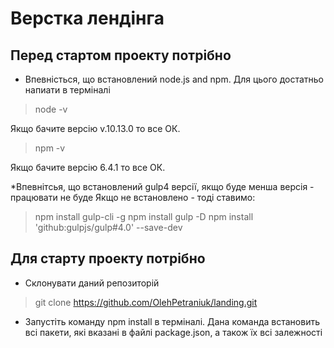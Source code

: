 # Верстка лендінга

## Перед стартом проекту потрібно

* Впевністься, що встановлений node.js and npm. Для цього достатньо напиати в терміналі
> node -v

Якщо бачите версію v.10.13.0 то все ОК.

> npm -v

Якщо бачите версію 6.4.1 то все ОК.

*Впевнітсья, що встановлений gulp4 версії, якщо буде менша версія - працювати не буде
Якщо не встановлено - тоді ставимо:

> npm install gulp-cli -g
> npm install gulp -D
> npm install 'github:gulpjs/gulp#4.0' --save-dev

## Для старту проекту потрібно

* Склонувати даний репозиторій

> git clone <https://github.com/OlehPetraniuk/landing.git>

* Запустіть команду npm install в терміналі. Дана команда встановить всі пакети, які вказані в файлі package.json, а також їх всі залежності